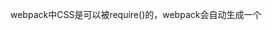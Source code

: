 webpack中CSS是可以被require()的，webpack会自动生成一个<style>标签加入到html的<head>中。但是实际上线时，我们可能只希望有一个被打包过的css文件。这时`ExtractTextPlugin`就可以完成这样的任务。
